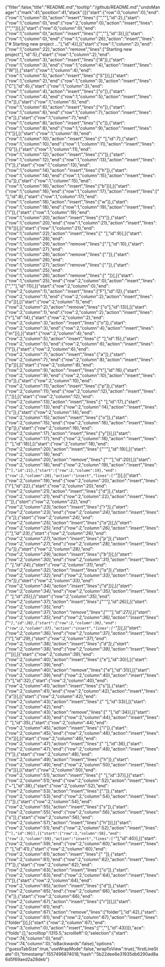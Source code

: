 {"filter":false,"title":"README.md","tooltip":"/github/README.md","undoManager":{"mark":41,"position":41,"stack":[[{"start":{"row":0,"column":0},"end":{"row":1,"column":0},"action":"insert","lines":["",""],"id":2},{"start":{"row":1,"column":0},"end":{"row":2,"column":0},"action":"insert","lines":["",""]}],[{"start":{"row":0,"column":0},"end":{"row":1,"column":0},"action":"insert","lines":["",""],"id":3}],[{"start":{"row":1,"column":0},"end":{"row":1,"column":26},"action":"insert","lines":["# Starting new project ..."],"id":4}],[{"start":{"row":1,"column":2},"end":{"row":1,"column":22},"action":"remove","lines":["Starting new project"],"id":5},{"start":{"row":1,"column":2},"end":{"row":1,"column":3},"action":"insert","lines":["A"]},{"start":{"row":1,"column":3},"end":{"row":1,"column":4},"action":"insert","lines":["W"]},{"start":{"row":1,"column":4},"end":{"row":1,"column":5},"action":"insert","lines":["S"]}],[{"start":{"row":1,"column":2},"end":{"row":1,"column":3},"action":"insert","lines":["C"],"id":6},{"start":{"row":1,"column":3},"end":{"row":1,"column":4},"action":"insert","lines":["o"]},{"start":{"row":1,"column":4},"end":{"row":1,"column":5},"action":"insert","lines":["n"]},{"start":{"row":1,"column":5},"end":{"row":1,"column":6},"action":"insert","lines":["n"]},{"start":{"row":1,"column":6},"end":{"row":1,"column":7},"action":"insert","lines":["e"]},{"start":{"row":1,"column":7},"end":{"row":1,"column":8},"action":"insert","lines":["c"]},{"start":{"row":1,"column":8},"end":{"row":1,"column":9},"action":"insert","lines":["t"]}],[{"start":{"row":1,"column":9},"end":{"row":1,"column":10},"action":"insert","lines":[" "],"id":7},{"start":{"row":1,"column":10},"end":{"row":1,"column":11},"action":"insert","lines":["G"]},{"start":{"row":1,"column":11},"end":{"row":1,"column":12},"action":"insert","lines":["i"]},{"start":{"row":1,"column":12},"end":{"row":1,"column":13},"action":"insert","lines":["t"]},{"start":{"row":1,"column":13},"end":{"row":1,"column":14},"action":"insert","lines":["h"]},{"start":{"row":1,"column":14},"end":{"row":1,"column":15},"action":"insert","lines":["u"]},{"start":{"row":1,"column":15},"end":{"row":1,"column":16},"action":"insert","lines":["b"]}],[{"start":{"row":1,"column":16},"end":{"row":1,"column":17},"action":"insert","lines":[" "],"id":8},{"start":{"row":1,"column":17},"end":{"row":1,"column":18},"action":"insert","lines":["w"]},{"start":{"row":1,"column":18},"end":{"row":1,"column":19},"action":"insert","lines":["i"]},{"start":{"row":1,"column":19},"end":{"row":1,"column":20},"action":"insert","lines":["t"]},{"start":{"row":1,"column":20},"end":{"row":1,"column":21},"action":"insert","lines":["h"]}],[{"start":{"row":1,"column":21},"end":{"row":1,"column":22},"action":"insert","lines":[" "],"id":9}],[{"start":{"row":1,"column":28},"end":{"row":1,"column":29},"action":"remove","lines":["."],"id":10},{"start":{"row":1,"column":27},"end":{"row":1,"column":28},"action":"remove","lines":["."]},{"start":{"row":1,"column":26},"end":{"row":1,"column":27},"action":"remove","lines":["."]},{"start":{"row":1,"column":25},"end":{"row":1,"column":26},"action":"remove","lines":[" "]}],[{"start":{"row":1,"column":25},"end":{"row":2,"column":0},"action":"insert","lines":["",""],"id":11}],[{"start":{"row":2,"column":0},"end":{"row":2,"column":1},"action":"insert","lines":["F"],"id":12},{"start":{"row":2,"column":1},"end":{"row":2,"column":2},"action":"insert","lines":["o"]}],[{"start":{"row":2,"column":1},"end":{"row":2,"column":2},"action":"remove","lines":["o"],"id":13}],[{"start":{"row":2,"column":1},"end":{"row":2,"column":2},"action":"insert","lines":["r"],"id":14},{"start":{"row":2,"column":2},"end":{"row":2,"column":3},"action":"insert","lines":["o"]},{"start":{"row":2,"column":3},"end":{"row":2,"column":4},"action":"insert","lines":["m"]}],[{"start":{"row":2,"column":4},"end":{"row":2,"column":5},"action":"insert","lines":[" "],"id":15},{"start":{"row":2,"column":5},"end":{"row":2,"column":6},"action":"insert","lines":["l"]},{"start":{"row":2,"column":6},"end":{"row":2,"column":7},"action":"insert","lines":["a"]},{"start":{"row":2,"column":7},"end":{"row":2,"column":8},"action":"insert","lines":["p"]}],[{"start":{"row":2,"column":8},"end":{"row":2,"column":9},"action":"insert","lines":["t"],"id":16},{"start":{"row":2,"column":9},"end":{"row":2,"column":10},"action":"insert","lines":["o"]},{"start":{"row":2,"column":10},"end":{"row":2,"column":11},"action":"insert","lines":["p"]},{"start":{"row":2,"column":11},"end":{"row":2,"column":12},"action":"insert","lines":[","]}],[{"start":{"row":2,"column":12},"end":{"row":2,"column":13},"action":"insert","lines":[" "],"id":17},{"start":{"row":2,"column":13},"end":{"row":2,"column":14},"action":"insert","lines":["c"]},{"start":{"row":2,"column":14},"end":{"row":2,"column":15},"action":"insert","lines":["o"]},{"start":{"row":2,"column":15},"end":{"row":2,"column":16},"action":"insert","lines":["p"]},{"start":{"row":2,"column":16},"end":{"row":2,"column":17},"action":"insert","lines":["y"]}],[{"start":{"row":2,"column":17},"end":{"row":2,"column":18},"action":"insert","lines":[" "],"id":18}],[{"start":{"row":2,"column":18},"end":{"row":2,"column":20},"action":"insert","lines":["''"],"id":19}],[{"start":{"row":2,"column":18},"end":{"row":2,"column":20},"action":"remove","lines":["''"],"id":20}],[{"start":{"row":2,"column":18},"end":{"row":2,"column":19},"action":"insert","lines":["`"],"id":21},{"start":{"row":2,"column":19},"end":{"row":2,"column":20},"action":"insert","lines":["`"]}],[{"start":{"row":2,"column":19},"end":{"row":2,"column":20},"action":"insert","lines":["i"],"id":22},{"start":{"row":2,"column":20},"end":{"row":2,"column":21},"action":"insert","lines":["d"]},{"start":{"row":2,"column":21},"end":{"row":2,"column":22},"action":"insert","lines":["_"]},{"start":{"row":2,"column":22},"end":{"row":2,"column":23},"action":"insert","lines":["r"]},{"start":{"row":2,"column":23},"end":{"row":2,"column":24},"action":"insert","lines":["s"]},{"start":{"row":2,"column":24},"end":{"row":2,"column":25},"action":"insert","lines":["a"]}],[{"start":{"row":2,"column":25},"end":{"row":2,"column":26},"action":"insert","lines":["."],"id":23},{"start":{"row":2,"column":26},"end":{"row":2,"column":27},"action":"insert","lines":["p"]},{"start":{"row":2,"column":27},"end":{"row":2,"column":28},"action":"insert","lines":["u"]},{"start":{"row":2,"column":28},"end":{"row":2,"column":29},"action":"insert","lines":["b"]}],[{"start":{"row":2,"column":30},"end":{"row":2,"column":31},"action":"insert","lines":[" "],"id":24},{"start":{"row":2,"column":31},"end":{"row":2,"column":32},"action":"insert","lines":["a"]},{"start":{"row":2,"column":32},"end":{"row":2,"column":33},"action":"insert","lines":["n"]},{"start":{"row":2,"column":33},"end":{"row":2,"column":34},"action":"insert","lines":["d"]}],[{"start":{"row":2,"column":34},"end":{"row":2,"column":35},"action":"insert","lines":[" "],"id":25}],[{"start":{"row":2,"column":35},"end":{"row":2,"column":37},"action":"insert","lines":["''"],"id":26}],[{"start":{"row":2,"column":35},"end":{"row":2,"column":37},"action":"remove","lines":["''"],"id":27}],[{"start":{"row":2,"column":35},"end":{"row":2,"column":36},"action":"insert","lines":["`"],"id":28},{"start":{"row":2,"column":36},"end":{"row":2,"column":37},"action":"insert","lines":["`"]}],[{"start":{"row":2,"column":36},"end":{"row":2,"column":37},"action":"insert","lines":["i"],"id":29},{"start":{"row":2,"column":37},"end":{"row":2,"column":38},"action":"insert","lines":["d"]},{"start":{"row":2,"column":38},"end":{"row":2,"column":39},"action":"insert","lines":["_"]}],[{"start":{"row":2,"column":39},"end":{"row":2,"column":40},"action":"insert","lines":["e"],"id":30}],[{"start":{"row":2,"column":39},"end":{"row":2,"column":40},"action":"remove","lines":["e"],"id":31}],[{"start":{"row":2,"column":39},"end":{"row":2,"column":40},"action":"insert","lines":["r"],"id":32},{"start":{"row":2,"column":40},"end":{"row":2,"column":41},"action":"insert","lines":["s"]},{"start":{"row":2,"column":41},"end":{"row":2,"column":42},"action":"insert","lines":["a"]}],[{"start":{"row":2,"column":42},"end":{"row":2,"column":43},"action":"insert","lines":[" "],"id":33}],[{"start":{"row":2,"column":42},"end":{"row":2,"column":43},"action":"remove","lines":[" "],"id":34}],[{"start":{"row":2,"column":43},"end":{"row":2,"column":44},"action":"insert","lines":[" "],"id":35},{"start":{"row":2,"column":44},"end":{"row":2,"column":45},"action":"insert","lines":["i"]},{"start":{"row":2,"column":45},"end":{"row":2,"column":46},"action":"insert","lines":["n"]}],[{"start":{"row":2,"column":46},"end":{"row":2,"column":47},"action":"insert","lines":[" "],"id":36},{"start":{"row":2,"column":47},"end":{"row":2,"column":48},"action":"insert","lines":["t"]},{"start":{"row":2,"column":48},"end":{"row":2,"column":49},"action":"insert","lines":["h"]},{"start":{"row":2,"column":49},"end":{"row":2,"column":50},"action":"insert","lines":["e"]}],[{"start":{"row":2,"column":50},"end":{"row":2,"column":51},"action":"insert","lines":[" "],"id":37}],[{"start":{"row":2,"column":51},"end":{"row":2,"column":52},"action":"insert","lines":["~"],"id":38},{"start":{"row":2,"column":52},"end":{"row":2,"column":53},"action":"insert","lines":["."]},{"start":{"row":2,"column":53},"end":{"row":2,"column":54},"action":"insert","lines":["/"]},{"start":{"row":2,"column":54},"end":{"row":2,"column":55},"action":"insert","lines":["s"]},{"start":{"row":2,"column":55},"end":{"row":2,"column":56},"action":"insert","lines":["s"]},{"start":{"row":2,"column":56},"end":{"row":2,"column":57},"action":"insert","lines":["h"]}],[{"start":{"row":2,"column":51},"end":{"row":2,"column":52},"action":"insert","lines":["`"],"id":39}],[{"start":{"row":2,"column":58},"end":{"row":2,"column":59},"action":"insert","lines":["`"],"id":40}],[{"start":{"row":2,"column":59},"end":{"row":2,"column":60},"action":"insert","lines":[" "],"id":41},{"start":{"row":2,"column":60},"end":{"row":2,"column":61},"action":"insert","lines":[" "]},{"start":{"row":2,"column":61},"end":{"row":2,"column":62},"action":"insert","lines":["f"]},{"start":{"row":2,"column":62},"end":{"row":2,"column":63},"action":"insert","lines":["o"]},{"start":{"row":2,"column":63},"end":{"row":2,"column":64},"action":"insert","lines":["l"]},{"start":{"row":2,"column":64},"end":{"row":2,"column":65},"action":"insert","lines":["d"]},{"start":{"row":2,"column":65},"end":{"row":2,"column":66},"action":"insert","lines":["e"]},{"start":{"row":2,"column":66},"end":{"row":2,"column":67},"action":"insert","lines":["r"]}],[{"start":{"row":2,"column":61},"end":{"row":2,"column":67},"action":"remove","lines":["folder"],"id":42},{"start":{"row":2,"column":61},"end":{"row":2,"column":67},"action":"insert","lines":["folder"]}],[{"start":{"row":2,"column":67},"end":{"row":3,"column":0},"action":"insert","lines":["",""],"id":43}]]},"ace":{"folds":[],"scrolltop":1315.5,"scrollleft":0,"selection":{"start":{"row":74,"column":0},"end":{"row":74,"column":0},"isBackwards":false},"options":{"guessTabSize":true,"useWrapMode":false,"wrapToView":true},"firstLineState":0},"timestamp":1557496874018,"hash":"5b22dee6e31935db6290ad8a6d5f69aed2a28deb"}